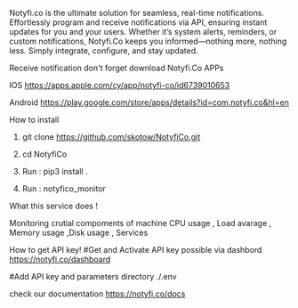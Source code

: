 Notyfi.co is the ultimate solution for seamless, real-time notifications. 
Effortlessly program and receive notifications via API, ensuring instant updates for you and your users.
Whether it’s system alerts, reminders, or custom notifications, Notyfi.Co keeps you informed—nothing more, nothing less.
Simply integrate, configure, and stay updated.


Receive notification don't forget download Notyfi.Co APPs

IOS
https://apps.apple.com/cy/app/notyfi-co/id6739010653

Android
https://play.google.com/store/apps/details?id=com.notyfi.co&hl=en

How to install 


1) git clone  https://github.com/skotow/NotyfiCo.git

2) cd NotyfiCo

3) Run : pip3 install .

4) Run :  notyfico_monitor


What this service does !

Monitoring crutial compoments of machine
CPU usage , Load avarage , Memory usage ,Disk usage , Services 


How to get API key!
#Get and Activate API key possible via dashbord https://notyfi.co/dashboard

#Add API key and parameters 
directory ./.env


check our documentation https://notyfi.co/docs

